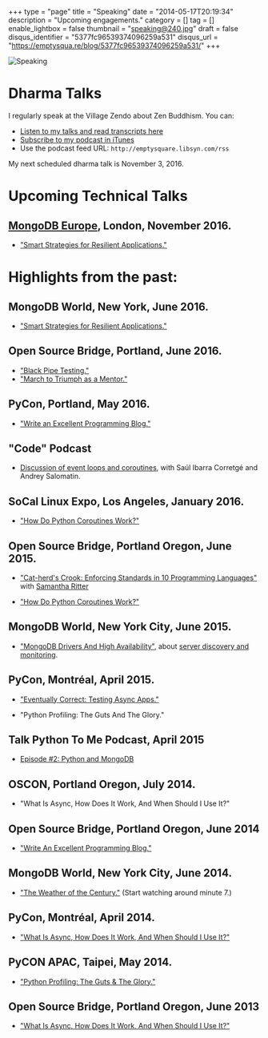 +++
type = "page"
title = "Speaking"
date = "2014-05-17T20:19:34"
description = "Upcoming engagements."
category = []
tag = []
enable_lightbox = false
thumbnail = "speaking@240.jpg"
draft = false
disqus_identifier = "5377fc96539374096259a531"
disqus_url = "https://emptysqua.re/blog/5377fc96539374096259a531/"
+++

<p><img style="display:block; margin-left:auto; margin-right:auto;" src="speaking.jpg" alt="Speaking" title="Speaking" /></p>
<h1 id="dharma-talks">Dharma Talks</h1>
<p>I regularly speak at the Village Zendo about Zen Buddhism. You can:</p>
<ul>
<li><a href="/tag/dharmatalk/">Listen to my talks and read transcripts here</a></li>
<li><a href="https://itunes.apple.com/us/podcast/a.-jesse-jiryu-daviss-dharma/id982925865?mt=2">Subscribe to my podcast in iTunes</a></li>
<li>Use the podcast feed URL: <code>http://emptysquare.libsyn.com/rss</code></li>
</ul>
<p>My next scheduled dharma talk is November 3, 2016.</p>
<h1 id="upcoming-technical-talks">Upcoming Technical Talks</h1>
<h2 id="mongodb-europe-london-november-2016"><a href="https://www.mongodb.com/europe16">MongoDB Europe</a>, London, November 2016.</h2>
<ul>
<li><a href="/how-to-write-resilient-mongodb-applications/">"Smart Strategies for Resilient Applications."</a></li>
</ul>
<h1 id="highlights-from-the-past">Highlights from the past:</h1>
<h2 id="mongodb-world-new-york-june-2016">MongoDB World, New York, June 2016.</h2>
<ul>
<li><a href="/how-to-write-resilient-mongodb-applications">"Smart Strategies for Resilient Applications."</a></li>
</ul>
<h2 id="open-source-bridge-portland-june-2016">Open Source Bridge, Portland, June 2016.</h2>
<ul>
<li><a href="https://emptysqua.re/blog/black-pipe-testing-series/">"Black Pipe Testing."</a></li>
<li><a href="https://emptysqua.re/blog/mentoring/">"March to Triumph as a Mentor."</a></li>
</ul>
<h2 id="pycon-portland-may-2016">PyCon, Portland, May 2016.</h2>
<ul>
<li><a href="/write-an-excellent-blog-pycon-2016/">"Write an Excellent Programming Blog."</a></li>
</ul>
<h2 id="code-podcast">"Code" Podcast</h2>
<ul>
<li><a href="https://soundcloud.com/podcastcode/3-concurrency-event-loop-coroutines">Discussion of event loops and coroutines</a>, with Saúl Ibarra Corretgé and Andrey Salomatin.</li>
</ul>
<h2 id="socal-linux-expo-los-angeles-january-2016">SoCal Linux Expo, Los Angeles, January 2016.</h2>
<ul>
<li><a href="/scale14x-coroutines-talk/">"How Do Python Coroutines Work?"</a></li>
</ul>
<h2 id="open-source-bridge-portland-oregon-june-2015">Open Source Bridge, Portland Oregon, June 2015.</h2>
<ul>
<li>
<p><a href="https://youtu.be/OBjU_xYtPmA">"Cat-herd's Crook: Enforcing Standards in 10 Programming Languages"</a> with <a href="https://twitter.com/samwhocodes">Samantha Ritter</a></p>
</li>
<li>
<p><a href="https://youtu.be/GSk0tIjDT10">"How Do Python Coroutines Work?"</a></p>
</li>
</ul>
<h2 id="mongodb-world-new-york-city-june-2015">MongoDB World, New York City, June 2015.</h2>
<ul>
<li><a href="https://www.mongodb.com/presentations/mongodb-drivers-and-high-availability-deep-dive">"MongoDB Drivers And High Availability"</a>, about <a href="/server-discovery-and-monitoring-in-pymongo-perl-and-c/">server discovery and monitoring</a>.</li>
</ul>
<h2 id="pycon-montral-april-2015"><a name="pycon-2015"></a>PyCon, Montr&eacute;al, April 2015.</h2>
<ul>
<li>
<p><a href="/pycon-video-eventually-correct-async-testing/">"Eventually Correct: Testing Async Apps."</a></p>
</li>
<li>
<p>"Python Profiling: The Guts And The Glory."</p>
</li>
</ul>
<h2 id="talk-python-to-me-podcast-april-2015">Talk Python To Me Podcast, April 2015</h2>
<ul>
<li><a href="https://talkpython.fm/episodes/show/2/python-and-mongodb">Episode #2: Python and MongoDB</a></li>
</ul>
<h2 id="oscon-portland-oregon-july-2014">OSCON, Portland Oregon, July 2014.</h2>
<ul>
<li>"What Is Async, How Does It Work, And When Should I Use It?"</li>
</ul>
<h2 id="open-source-bridge-portland-oregon-june-2014">Open Source Bridge, Portland Oregon, June 2014</h2>
<ul>
<li><a href="/write-an-excellent-programming-blog/">"Write An Excellent Programming Blog."</a></li>
</ul>
<h2 id="mongodb-world-new-york-city-june-2014">MongoDB World, New York City, June 2014.</h2>
<ul>
<li><a href="https://www.mongodb.com/presentations/weather-century-part-3-visualization">"The Weather of the Century."</a> (Start watching around minute 7.)</li>
</ul>
<h2 id="pycon-montral-april-2014">PyCon, Montr&eacute;al, April 2014.</h2>
<ul>
<li><a href="/pycon-2014-video-what-is-async/">"What Is Async, How Does It Work, And When Should I Use It?"</a></li>
</ul>
<h2 id="pycon-apac-taipei-may-2014">PyCON APAC, Taipei, May 2014.</h2>
<ul>
<li><a href="https://www.youtube.com/watch?v=BOKcZjI5zME">"Python Profiling: The Guts &amp; The Glory."</a></li>
</ul>
<h2 id="open-source-bridge-portland-oregon-june-2013">Open Source Bridge, Portland Oregon, June 2013</h2>
<ul>
<li><a href="https://youtu.be/yCIicDdFYp4">"What Is Async, How Does It Work, And When Should I Use It?"</a></li>
</ul>
